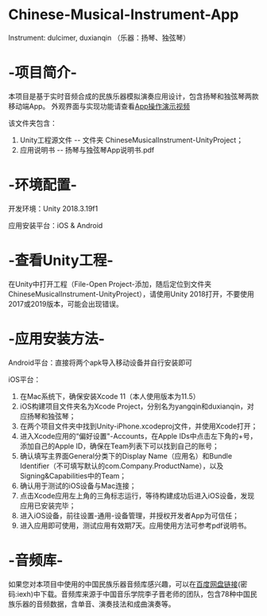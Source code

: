 # Chinese-Musical-Instrument-App
Instrument: dulcimer, duxianqin （乐器：扬琴、独弦琴）


# -项目简介-
本项目是基于实时音频合成的民族乐器模拟演奏应用设计，包含扬琴和独弦琴两款移动端App。
外观界面与实现功能请查看[App操作演示视频](https://www.iqiyi.com/v_19rxp6uhz0.html)

该文件夹包含：
1) Unity工程源文件 -- 文件夹 ChineseMusicalInstrument-UnityProject；
2) 应用说明书 -- 扬琴与独弦琴App说明书.pdf

# -环境配置-
开发环境：Unity 2018.3.19f1

应用安装平台：iOS & Android

# -查看Unity工程-
在Unity中打开工程（File-Open Project-添加，随后定位到文件夹ChineseMusicalInstrument-UnityProject），请使用Unity 2018打开，不要使用2017或2019版本，可能会出现错误。

# -应用安装方法-
Android平台：直接将两个apk导入移动设备并自行安装即可

iOS平台：
1) 在Mac系统下，确保安装Xcode 11（本人使用版本为11.5）
2) iOS构建项目文件夹名为Xcode Project，分别名为yangqin和duxianqin，对应扬琴和独弦琴；
3) 在两个项目文件夹中找到Unity-iPhone.xcodeproj文件，并使用Xcode打开；
4) 进入Xcode应用的“偏好设置"-Accounts，在Apple IDs中点击左下角的+号，添加自己的Apple ID，确保在Team列表下可以找到自己的账号；
4) 确认填写主界面General分类下的Display Name（应用名）和Bundle Identifier（不可填写默认的com.Company.ProductName），以及Signing&Capabilities中的Team；
5) 确认用于测试的iOS设备与Mac连接；
6) 点击Xcode应用左上角的三角标志运行，等待构建成功后进入iOS设备，发现应用已安装完毕；
7) 进入iOS设备，前往设置-通用-设备管理，并授权开发者App为可信任；
8) 进入应用即可使用，测试应用有效期7天。应用使用方法可参考pdf说明书。


# -音频库-
如果您对本项目中使用的中国民族乐器音频库感兴趣，可以在[百度网盘链接](https://pan.baidu.com/s/1GoPQDVJJrTVcbpsE9H5tNw)(密码:iexh)中下载。音频库来源于中国音乐学院李子晋老师的团队，包含78种中国民族乐器的音频数据，含单音、演奏技法和成曲演奏等。

